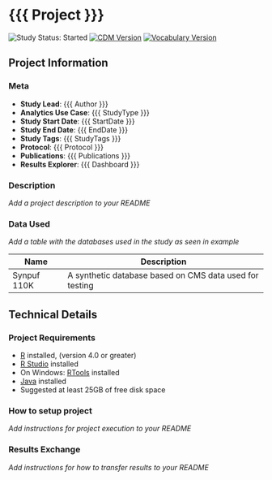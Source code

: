 # {{{ Project }}}

<!-- badges: start -->
![Study Status:
Started](https://img.shields.io/badge/Study%20Status-Repo%20Started-blue.svg)
[![CDM
Version](https://img.shields.io/badge/CDM%20Version-5.4-lemonchiffon.svg)](https://ohdsi.github.io/CommonDataModel/cdm54.html)
[![Vocabulary
Version](https://img.shields.io/badge/Vocabulary%20Version-5.0-rosybrown.svg)](https://github.com/OHDSI/Vocabulary-v5.0)

<!-- badges: end -->

## Project Information

### Meta


  - **Study Lead**: {{{ Author }}}
  - **Analytics Use Case**: {{{ StudyType }}}
  - **Study Start Date**: {{{ StartDate }}}
  - **Study End Date**: {{{ EndDate }}}
  - **Study Tags**: {{{ StudyTags }}}
  - **Protocol**: {{{ Protocol }}}
  - **Publications**: {{{ Publications }}}
  - **Results Explorer**: {{{ Dashboard }}}


### Description

*Add a project description to your README*

### Data Used

*Add a table with the databases used in the study as seen in example*

| Name                     | Description                                              |
|--------------------------|----------------------------------------------------------|
| Synpuf 110K              | A synthetic database based on CMS data used for testing  |


## Technical Details

### Project Requirements

-   [R](https://cloud.r-project.org/) installed, (version 4.0 or greater)
-   [R Studio](https://posit.co/download/rstudio-desktop/) installed
-   On Windows: [RTools](https://cran.r-project.org/bin/windows/Rtools/) installed
-   [Java](https://www.java.com/en/) installed
-   Suggested at least 25GB of free disk space

### How to setup project

*Add instructions for project execution to your README*


### Results Exchange

*Add instructions for how to transfer results to your README*
